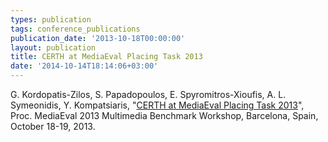 ```yaml
---
types: publication
tags: conference_publications
publication_date: '2013-10-18T00:00:00'
layout: publication
title: CERTH at MediaEval Placing Task 2013
date: '2014-10-14T18:14:06+03:00'
---
```

G. Kordopatis-Zilos, S. Papadopoulos, E. Spyromitros-Xioufis, A. L. Symeonidis, Y. Kompatsiaris, "<a href="http://ceur-ws.org/Vol-1043/mediaeval2013_submission_22.pdf">CERTH at MediaEval Placing Task 2013</a>", Proc. MediaEval 2013 Multimedia Benchmark Workshop, Barcelona, Spain, October 18-19, 2013.
